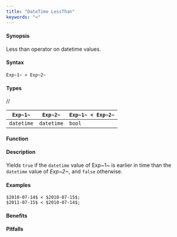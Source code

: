 ```yaml
---
title: "DateTime LessThan"
keywords: "<"
---
```


#### Synopsis

Less than operator on datetime values.

#### Syntax

`Exp~1~ < Exp~2~`

#### Types

//

| `Exp~1~`      | `Exp~2~`      | `Exp~1~ < Exp~2~`  |
| --- | --- | --- |
| `datetime`     |  `datetime`    | `bool`               |


#### Function

#### Description

Yields `true` if the `datetime` value of Exp~1~ is earlier in time than the `datetime` value
of _Exp~2~_, and `false` otherwise.

#### Examples

```rascal-shell
$2010-07-14$ < $2010-07-15$;
$2011-07-15$ < $2010-07-14$;
```

#### Benefits

#### Pitfalls

